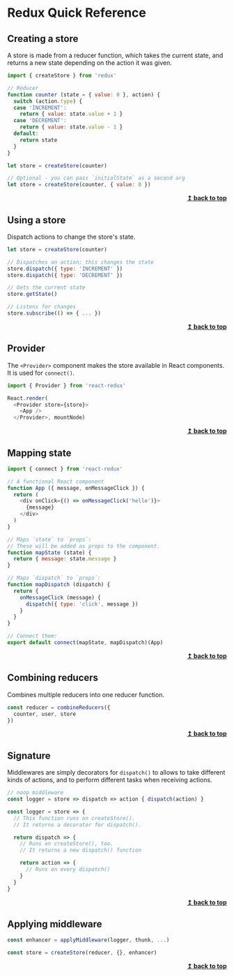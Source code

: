 # Redux Quick Reference

## Creating a store

A store is made from a reducer function, which takes the current state, and returns a new state depending on the action it was given.

```js
import { createStore } from 'redux'

// Reducer
function counter (state = { value: 0 }, action) {
  switch (action.type) {
  case 'INCREMENT':
    return { value: state.value + 1 }
  case 'DECREMENT':
    return { value: state.value - 1 }
  default:
    return state
  }
}

let store = createStore(counter)

// Optional - you can pass `initialState` as a second arg
let store = createStore(counter, { value: 0 })
```

<div align="right">
    <b><a href="#">↥ back to top</a></b>
</div>

## Using a store

Dispatch actions to change the store\'s state.

```js
let store = createStore(counter)

// Dispatches an action; this changes the state
store.dispatch({ type: 'INCREMENT' })
store.dispatch({ type: 'DECREMENT' })

// Gets the current state
store.getState()

// Listens for changes
store.subscribe(() => { ... })
```

<div align="right">
    <b><a href="#">↥ back to top</a></b>
</div>

## Provider

The `<Provider>` component makes the store available in React components. It is used for `connect()`.

```js
import { Provider } from 'react-redux'

React.render(
  <Provider store={store}>
    <App />
  </Provider>, mountNode)
```

<div align="right">
    <b><a href="#">↥ back to top</a></b>
</div>

## Mapping state

```js
import { connect } from 'react-redux'

// A functional React component
function App ({ message, onMessageClick }) {
  return (
    <div onClick={() => onMessageClick('hello')}>
      {message}
    </div>
  )
}

// Maps `state` to `props`:
// These will be added as props to the component.
function mapState (state) {
  return { message: state.message }
}

// Maps `dispatch` to `props`:
function mapDispatch (dispatch) {
  return {
    onMessageClick (message) {
      dispatch({ type: 'click', message })
    }
  }
}

// Connect them:
export default connect(mapState, mapDispatch)(App)
```

<div align="right">
    <b><a href="#">↥ back to top</a></b>
</div>

## Combining reducers

Combines multiple reducers into one reducer function.

```js
const reducer = combineReducers({
  counter, user, store
})
```

<div align="right">
    <b><a href="#">↥ back to top</a></b>
</div>

## Signature

Middlewares are simply decorators for `dispatch()` to allows to take different kinds of actions, and to perform different tasks when receiving actions.

```js
// noop middleware
const logger = store => dispatch => action { dispatch(action) }

const logger = store => {
  // This function runs on createStore().
  // It returns a decorator for dispatch().

  return dispatch => {
    // Runs on createStore(), too.
    // It returns a new dispatch() function

    return action => {
      // Runs on every dispatch()
    }
  }
}
```

<div align="right">
    <b><a href="#">↥ back to top</a></b>
</div>

## Applying middleware

```js
const enhancer = applyMiddleware(logger, thunk, ...)

const store = createStore(reducer, {}, enhancer)
```

<div align="right">
    <b><a href="#">↥ back to top</a></b>
</div>